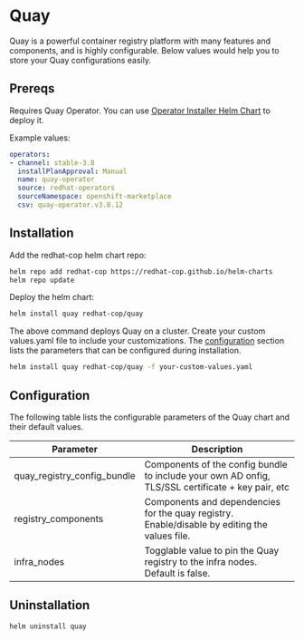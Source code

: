 # Quay

Quay is a powerful container registry platform with many features and components, and is highly configurable. Below values would help you to store your Quay configurations easily.

## Prereqs

Requires Quay Operator. You can use [Operator Installer Helm Chart](https://github.com/redhat-cop/helm-charts/tree/main/charts/operators-installer) to deploy it.

Example values:

```yaml
operators:
- channel: stable-3.8
  installPlanApproval: Manual
  name: quay-operator
  source: redhat-operators
  sourceNamespace: openshift-marketplace
  csv: quay-operator.v3.8.12
```

## Installation

Add the redhat-cop helm chart repo:

```bash
helm repo add redhat-cop https://redhat-cop.github.io/helm-charts
helm repo update
```
Deploy the helm chart:

```bash
helm install quay redhat-cop/quay
```

The above command deploys Quay on a cluster. Create your custom values.yaml file to include your customizations. The [configuration](#configuration) section lists the parameters that can be configured during installation.


```bash
helm install quay redhat-cop/quay -f your-custom-values.yaml
```

## Configuration
The following table lists the configurable parameters of the Quay chart and their default values.

| Parameter                   | Description                                                                         |
|-----------------------------|-------------------------------------------------------------------------------------|
| quay_registry_config_bundle | Components of the config bundle to include your own AD onfig, TLS/SSL certificate + key pair, etc |
| registry_components         | Components and dependencies for the quay registry. Enable/disable by editing the values file.|
| infra_nodes                 | Togglable value to pin the Quay registry to the infra nodes. Default is false.      |

## Uninstallation

```bash
helm uninstall quay
```
